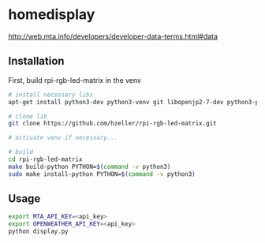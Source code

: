 # homedisplay

http://web.mta.info/developers/developer-data-terms.html#data

## Installation

First, build rpi-rgb-led-matrix in the venv

```bash
# install necessary libs
apt-get install python3-dev python3-venv git libopenjp2-7-dev python3-pillow -y

# clone lib
git clone https://github.com/hzeller/rpi-rgb-led-matrix.git

# activate venv if necessary...

# build
cd rpi-rgb-led-matrix
make build-python PYTHON=$(command -v python3)
sudo make install-python PYTHON=$(command -v python3)
```


## Usage

```bash
export MTA_API_KEY=<api_key>
export OPENWEATHER_API_KEY=<api_key>
python display.py
```
